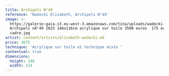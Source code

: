 ```yaml
---
title: Archipels N°49
reference: 'Wadecki Elisabeth, Archipels N°49'
image: >-
  https://galerie-gaia.s3.eu-west-3.amazonaws.com/tina/uploads/wadecki-elisabeth/galerie-gaia-wadecki-elisabeth-
  Archipels nÂ°49 2023 146x116cm acrylique sur toile 3500 euros  175 eur
  cadre.jpg
artist: content/artists/elisabeth-wadecki.md
price: 3675
technique: 'Acrylique sur toile et technique mixte '
contextual: true
dimensions:
  height: 146
  width: 114
---
```



